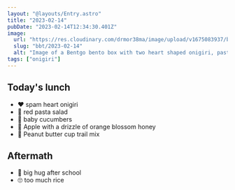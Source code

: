 ```yaml
---
layout: "@layouts/Entry.astro"
title: "2023-02-14"
pubDate: "2023-02-14T12:34:30.401Z"
image:
  url: "https://res.cloudinary.com/drmor38ma/image/upload/v1675083937/bbt/2023-02-14.jpg"
  slug: "bbt/2023-02-14"
  alt: "Image of a Bentgo bento box with two heart shaped onigiri, pasta salad, sliced heart shaped baby cucumbers, apple pieces cut into hearts, and trail mix in the center."
tags: ["onigiri"]
---
```


## Today's lunch

- ❤️ spam heart onigiri
- 🍝 red pasta salad
- 🥒 baby cucumbers
- 🍯 Apple with a drizzle of orange blossom honey
- 🥜 Peanut butter cup trail mix

## Aftermath

- 🥰 big hug after school
- 🙄 too much rice
